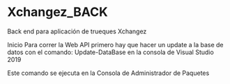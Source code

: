 # Xchangez_BACK
Back end para aplicación de trueques Xchangez

Inicio
Para correr la Web API primero hay que hacer un update a la base de datos con el comando:
Update-DataBase en la consola de Visual Studio 2019

Este comando se ejecuta en la Consola de Administrador de Paquetes